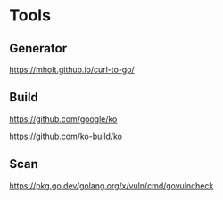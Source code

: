 # Tools

## Generator

https://mholt.github.io/curl-to-go/

## Build

https://github.com/google/ko

https://github.com/ko-build/ko

## Scan

https://pkg.go.dev/golang.org/x/vuln/cmd/govulncheck
